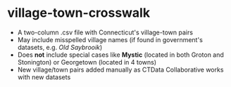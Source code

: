 # village-town-crosswalk

* A two-column .csv file with Connecticut's village-town pairs
* May include misspelled village names (if found in government's datasets, e.g. *Old Saybrooik*)
* Does **not** include special cases like **Mystic** (located in both Groton and Stonington) or Georgetown (located in 4 towns)
* New village/town pairs added manually as CTData Collaborative works with new datasets
